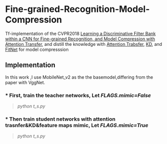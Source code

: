 # Fine-grained-Recognition-Model-Compression


Tf-implementation of the CVPR2018 [Learning a Discriminative Filter Bank within a CNN for Fine-grained Recognition, and Model Compression with Attention Transfer](https://arxiv.org/abs/1611.09932), and distill the knowledge with [Attention Trabsfer]( https://arxiv.org/abs/1612.03928), [KD](https://arxiv.org/pdf/1503.02531.pdf), and [FitNet](https://arxiv.org/pdf/1412.6550.pdf) for model compresssion

## Implementation

In this work ,I use MobileNet_v2 as the the basemodel,differing from the paper with VggNet.

### * First, train the teacher networks, Let *FLAGS.mimic=False*
  >*python t_s.py*
  
### * Then train student networks with attention trasnfer&KD&feature maps mimic, Let *FLAGS.mimic=True*
  >*python t_s.py*


